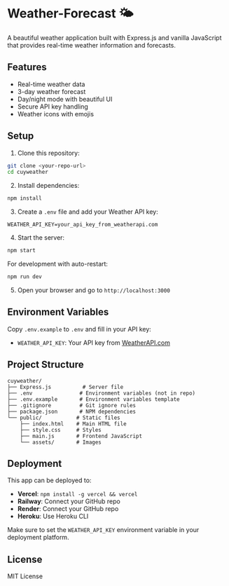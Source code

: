 # Weather-Forecast 🌤️

A beautiful weather application built with Express.js and vanilla JavaScript that provides real-time weather information and forecasts.

## Features

- Real-time weather data
- 3-day weather forecast
- Day/night mode with beautiful UI
- Secure API key handling
- Weather icons with emojis

## Setup

1. Clone this repository:

```bash
git clone <your-repo-url>
cd cuyweather
```

2. Install dependencies:

```bash
npm install
```

3. Create a `.env` file and add your Weather API key:

```env
WEATHER_API_KEY=your_api_key_from_weatherapi.com
```

4. Start the server:

```bash
npm start
```

For development with auto-restart:

```bash
npm run dev
```

5. Open your browser and go to `http://localhost:3000`

## Environment Variables

Copy `.env.example` to `.env` and fill in your API key:

- `WEATHER_API_KEY`: Your API key from [WeatherAPI.com](https://www.weatherapi.com/)

## Project Structure

```
cuyweather/
├── Express.js          # Server file
├── .env               # Environment variables (not in repo)
├── .env.example       # Environment variables template
├── .gitignore         # Git ignore rules
├── package.json       # NPM dependencies
└── public/           # Static files
    ├── index.html    # Main HTML file
    ├── style.css     # Styles
    ├── main.js       # Frontend JavaScript
    └── assets/       # Images
```

## Deployment

This app can be deployed to:

- **Vercel**: `npm install -g vercel && vercel`
- **Railway**: Connect your GitHub repo
- **Render**: Connect your GitHub repo
- **Heroku**: Use Heroku CLI

Make sure to set the `WEATHER_API_KEY` environment variable in your deployment platform.

## License

MIT License
